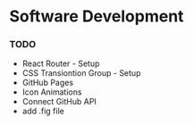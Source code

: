 # Software Development

### TODO

-   React Router - Setup
-   CSS Transiontion Group - Setup
-   GitHub Pages
-   Icon Animations
-   Connect GitHub API
-   add .fig file
